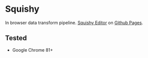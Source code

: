 # Squishy

In browser data transform pipeline.
[Squishy Editor](https://dayaftereh.github.io/squishy) on [Github Pages](https://pages.github.com/).

## Tested

 - Google Chrome 81+